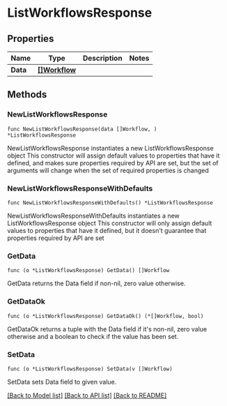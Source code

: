 # ListWorkflowsResponse

## Properties

Name | Type | Description | Notes
------------ | ------------- | ------------- | -------------
**Data** | [**[]Workflow**](Workflow.md) |  | 

## Methods

### NewListWorkflowsResponse

`func NewListWorkflowsResponse(data []Workflow, ) *ListWorkflowsResponse`

NewListWorkflowsResponse instantiates a new ListWorkflowsResponse object
This constructor will assign default values to properties that have it defined,
and makes sure properties required by API are set, but the set of arguments
will change when the set of required properties is changed

### NewListWorkflowsResponseWithDefaults

`func NewListWorkflowsResponseWithDefaults() *ListWorkflowsResponse`

NewListWorkflowsResponseWithDefaults instantiates a new ListWorkflowsResponse object
This constructor will only assign default values to properties that have it defined,
but it doesn't guarantee that properties required by API are set

### GetData

`func (o *ListWorkflowsResponse) GetData() []Workflow`

GetData returns the Data field if non-nil, zero value otherwise.

### GetDataOk

`func (o *ListWorkflowsResponse) GetDataOk() (*[]Workflow, bool)`

GetDataOk returns a tuple with the Data field if it's non-nil, zero value otherwise
and a boolean to check if the value has been set.

### SetData

`func (o *ListWorkflowsResponse) SetData(v []Workflow)`

SetData sets Data field to given value.



[[Back to Model list]](../README.md#documentation-for-models) [[Back to API list]](../README.md#documentation-for-api-endpoints) [[Back to README]](../README.md)


